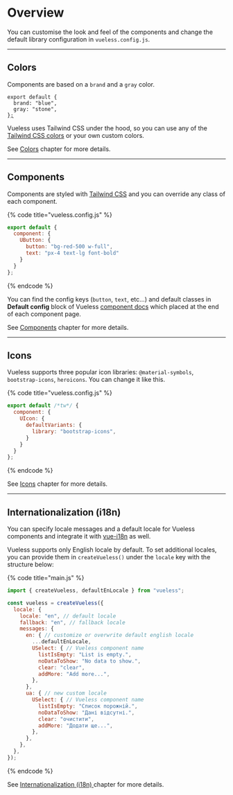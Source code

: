 # Overview

You can customise the look and feel of the components and change the default library configuration in  `vueless.config.js`.

***

## Colors

Components are based on a `brand` and a `gray` color.&#x20;

<pre class="language-js" data-title="vueless.config.js"><code class="lang-js">export default {
  brand: "blue",
  gray: "stone",
}<a data-footnote-ref href="#user-content-fn-1">;</a>
</code></pre>

Vueless uses Tailwind CSS under the hood, so you can use any of the [Tailwind CSS colors](https://tailwindcss.com/docs/customizing-colors#color-palette-reference) or your own custom colors.

See [Colors](colors.md) chapter for more details.

***

## Components

Components are styled with [Tailwind CSS](https://tailwindcss.com/) and you can override any class of each component.&#x20;

{% code title="vueless.config.js" %}
```js
export default {
  component: {
    UButton: {
      button: "bg-red-500 w-full",
      text: "px-4 text-lg font-bold"
    }
  }
};
```
{% endcode %}

You can find the config keys (`button`, `text`, etc...) and default classes in **Default config** block of Vueless [component docs](https://ui.vueless.com) which placed at the end of each component page.

See [Components](components.md) chapter for more details.

***

## Icons

Vueless supports three popular icon libraries: `@material-symbols`, `bootstrap-icons`, `heroicons`. You can change it like this.

{% code title="vueless.config.js" %}
```js
export default /*tw*/ {
  component: {
    UIcon: {
      defaultVariants: {
        library: "bootstrap-icons",
      }
    }
  }
};
```
{% endcode %}

See [Icons](icons.md) chapter for more details.

***

## Internationalization (i18n)

You can specify locale messages and a default locale for Vueless components and integrate it with [vue-i18n](https://vue-i18n.intlify.dev/) as well.

Vueless supports only English locale by default. To set additional locales, you can provide them in `createVueless()` under the `locale` key with the structure below:

{% code title="main.js" %}
```javascript
import { createVueless, defaultEnLocale } from "vueless";

const vueless = createVueless({
  locale: {
    locale: "en", // default locale
    fallback: "en", // fallback locale
    messages: {
      en: { // customize or overwrite default english locale
        ...defaultEnLocale,
        USelect: { // Vueless component name
          listIsEmpty: "List is empty.",
          noDataToShow: "No data to show.",
          clear: "clear",
          addMore: "Add more...",
        },
      },
      ua: { // new custom locale
        USelect: { // Vueless component name
          listIsEmpty: "Список порожній.",
          noDataToShow: "Дані відсутні.",
          clear: "очистити",
          addMore: "Додати ще...",
        },
      },
    },
  },
});
```
{% endcode %}

See [Internationalization (i18n) ](internationalization-i18n.md)chapter for more details.



[^1]: 
